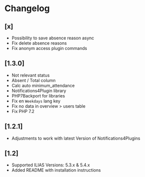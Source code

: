 # Changelog

## [x]
* Possibility to save absence reason async
* Fix delete absence reasons
* Fix anonym access plugin commands

## [1.3.0]
* Not relevant status
* Absent / Total column
* Calc auto minimum_attendance
* Notifications4Plugin library
* PHP7Backport for libraries
* Fix en `Weekdays` lang key
* Fix no data in overview > users table
* Fix PHP 7.2

## [1.2.1]
* Adjustments to work with latest Version of Notifications4Plugins

## [1.2]
* Supported ILIAS Versions: 5.3.x & 5.4.x
* Added README with installation instructions
